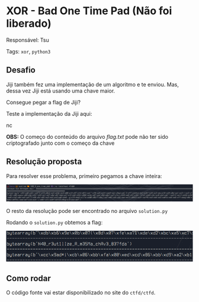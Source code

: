 # XOR - Bad One Time Pad (Não foi liberado)

Responsável: Tsu

Tags: `xor`, `python3`

## Desafio

Jiji também fez uma implementação de um algoritmo e te enviou. Mas, dessa vez Jiji está usando uma chave maior.

Consegue pegar a flag de Jiji?

Teste a implementação da Jiji aqui:

nc 

**OBS:** O começo do conteúdo do arquivo *flag.txt* pode não ter sido criptografado junto com o começo da chave

## Resolução proposta

Para resolver esse problema, primeiro pegamos a chave inteira:

![pegar a chave](./get_key.png)

O resto da resolução pode ser encontrado no arquivo `solution.py`

Rodando o `solution.py` obtemos a flag:

![flag](./FLAG.png)

## Como rodar

O código fonte vai estar disponibilizado no site do `ctfd/ctfd`.
